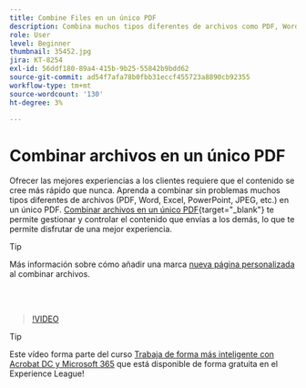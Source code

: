 ```yaml
---
title: Combine Files en un único PDF
description: Combina muchos tipos diferentes de archivos como PDF, Word, Excel, PowerPoint o JPEG en un solo PDF
role: User
level: Beginner
thumbnail: 35452.jpg
jira: KT-8254
exl-id: 56ddf180-89a4-415b-9b25-55842b9bdd62
source-git-commit: ad54f7afa78b0fbb31eccf455723a8890cb92355
workflow-type: tm+mt
source-wordcount: '130'
ht-degree: 3%

---
```


# Combinar archivos en un único PDF

Ofrecer las mejores experiencias a los clientes requiere que el contenido se cree más rápido que nunca. Aprenda a combinar sin problemas muchos tipos diferentes de archivos (PDF, Word, Excel, PowerPoint, JPEG, etc.) en un único PDF. [Combinar archivos en un único PDF](https://www.adobe.com/es/acrobat/online/merge-pdf.html){target="_blank"} te permite gestionar y controlar el contenido que envías a los demás, lo que te permite disfrutar de una mejor experiencia.

>[!TIP]
>
>Más información sobre cómo añadir una marca [nueva página personalizada](add-custom-page.md) al combinar archivos.

<br> 

>[!VIDEO](https://video.tv.adobe.com/v/35452?quality=12&learn=on&hidetitle=true)

>[!TIP]
>
>Este vídeo forma parte del curso [Trabaja de forma más inteligente con Acrobat DC y Microsoft 365](https://experienceleague.adobe.com/?recommended=Acrobat-U-1-2021.microsoft365) que está disponible de forma gratuita en el Experience League!
